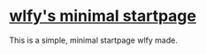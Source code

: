 # [wlfy's minimal startpage](https://gitlab.com/wolfiy/wlfys-minimal-startpage)

This is a simple, minimal startpage wlfy made.
